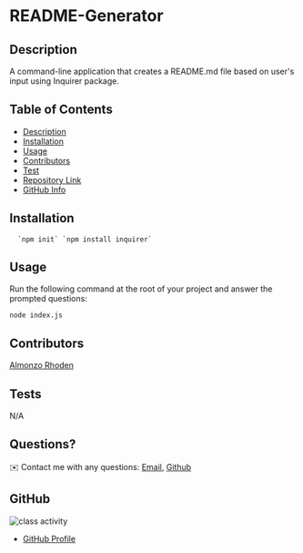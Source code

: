# README-Generator


## Description 
A command-line application that creates a README.md file based on user's input using Inquirer package.


## Table of Contents
- [Description](#Description)
- [Installation](#Installation)
- [Usage](#Usage)
- [Contributors](#Contributors)
- [Test](#Test)
- [Repository Link](#Repository)
- [GitHub Info](#GitHub) 

## Installation
      `npm init` `npm install inquirer`

## Usage
Run the following command at the root of your project and answer the prompted questions: 

`node index.js`


## Contributors
[Almonzo Rhoden](https://github.com/AlmonzoRhoden)

## Tests
N/A

## Questions?
✉️ Contact me with any questions: [Email](almonzo.rhoden@gmail.com), [Github](https://github.com/AlmonzoRhoden)

## GitHub
![class activity](https://user-images.githubusercontent.com/61447353/99162776-58830780-26cf-11eb-990c-ecca64de0e36.JPG)
- [GitHub Profile](https://github.com/AlmonzoRhoden)
